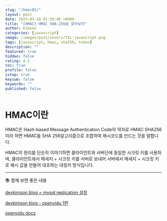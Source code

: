 ```yaml
---
slug: "/hmac01/"
layout: post
date: 2023-03-10 01:59:46 +0900
title: "[HMAC] HMAC SHA-256을 알아보자"
author: Kimson
categories: [javascript]
image: /images/post/covers/TIL-javascript.png
tags: [javascript, hmac, sha256, token]
description: ""
featured: true
hidden: false
rating: 4.5
toc: true
profile: false
istop: true
keysum: false
keywords: ""
published: false
---
```


# HMAC이란

HMAC은 Hash-based Message Authentication Code의 약자로 HMAC SHA256이라 하면 HMAC을 SHA 256알고리즘으로 조합하여 해시코드를 만드는 것을 말합니다.

HMAC의 원리를 단순히 이야기하면 클라이언트와 서버단에 동일한 시크릿 키를 사용하며, 클라이언트에서 메세지 + 시크릿 키를 서버로 보내어 서버에서 메세지 + 시크릿 키로 해시 값을 만들어 대조하는 대칭키 방식입니다.



---

📚 함께 보면 좋은 내용

[devkimson blog = mysql replication 설정](https://kkn1125.github.io/replication01/)

[devkimson blog - openvidu 1편](https://kkn1125.github.io/opdnvidu01/)

[openvidu docs](https://docs.openvidu.io/en/stable/)
